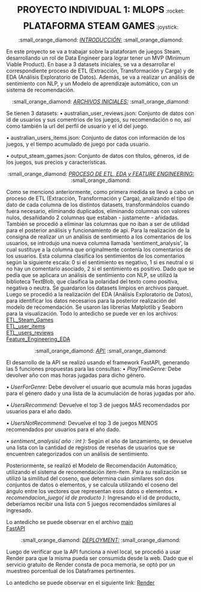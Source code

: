 <p align="center">
  <b style="font-size: 24px;"> PROYECTO INDIVIDUAL 1: MLOPS</b> :rocket:
</p>

<p align="center">
 <b style="font-size: 24px;"> PLATAFORMA STEAM GAMES</b> :joystick:
</p>

<p align="center">
  :small_orange_diamond: <i><u>INTRODUCCIÓN:</u></i> :small_orange_diamond:
</p>

En este proyecto se va a trabajar sobre la plataforam de juegos Steam, desarrollando un rol de Data Engineer para lograr tener un MVP (Minimum Viable Product). En base a 3 datasets iniciales, se va a desarrollar el correspondiente proceso de ETL (Extracción, Transformación y Carga) y de EDA (Análisis Exploratorio de Datos). Además, se va a realizar un  análisis de sentimiento con NLP, y un Modelo de aprendizaje automático, con un sistema de recomendación.

<p align="center">
  :small_orange_diamond: <i><u>ARCHIVOS INICIALES:</u></i> :small_orange_diamond:
</p>

Se tienen 3 datasets:
• australian_user_reviews.json: Conjunto de datos con id de usuarios y sus comentrios de los juegos, su recomendación o no, así como también la url del perfil de usuario y el id del juego.

• australian_users_items.json: Conjunto de datos con información de los juegos, y el tiempo acumulado de juego por cada usuario.

• output_steam_games.json: Conjunto de datos con títulos, géneros, id de los juegos, sus precios y características.

<p align="center">
  :small_orange_diamond: <i><u>PROCESO DE ETL, EDA y FEATURE ENGINEERING:</u></i> :small_orange_diamond:
</p>

Como se mencionó anteriormente, como primera medida se llevó a cabo un proceso de ETL (Extracción, Transformación y Carga), analizando el tipo de dato de cada columna de los distintos datasets, transformándolos cuando fuera necesario, eliminando duplicados, eliminando columnas con valores nulos, desañidando 2 columnas que estaban - justamente - añidadas. También se procedió a eliminar las columnas que no iban a ser de utilidad para el posterior análisis y funcionamiento de api.
Para la realización de la consigna de realizar un un análisis de sentimiento a los comentarios de los usuarios, se introdujo una nueva columna llamada 'sentiment_analysis', la cual sustituye a la columna que originalmente contenía los comentarios de los usuarios. Esta columna clasifica los sentimientos de los comentarios según la siguiente escala:  0 si el sentimiento es negativo, 1 si es neutral o si no hay un comentario asociado,  2 si el sentimiento es positivo. 
Dado que se pedía que se aplicara un análisis de sentimiento con NLP, se utilizó la biblioteca TextBlob, que clasifica la polaridad del texto como positiva, negativa o neutra. 
Se guardaron los datasets limpios en archivos parquet. 
Luego se procedió a la realización del EDA (Análisis Exploratorio de Datos), para identificar los datos necesarios para la posterior realización del modelo de recomendación. Se usaron las librerías Matplotlib y Seaborn para la visualización.
Todo lo antedicho se puede ver en los archivos:  
[ETL_Steam_Games](Jupyter/ETL_Steam_Games.ipynb)  
[ETL_user_items](Jupyter/ETL_user_items.ipynb)  
[ETL_users_reviews](Jupyter/ETL_users_reviews.ipynb)  
[Feature_Engineering_EDA](Jupyter/Feature_Engineering_EDA.ipynb)  


<p align="center">
  :small_orange_diamond: <i><u>API:</u></i> :small_orange_diamond:
</p>

El desarrollo de la API se realizó usando el framework FastAPI, generando las 5 funciones propuestas para las consultas:
• _PlayTimeGenre:_ Debe devolver año con mas horas jugadas para dicho género.

• _UserForGenre:_ Debe devolver el usuario que acumula más horas jugadas para el género dado y una lista de la acumulación de horas jugadas por año.

• _UsersRecommend:_ Devuelve el top 3 de juegos MÁS recomendados por usuarios para el año dado.

• _UsersNotRecommend:_ Devuelve el top 3 de juegos MENOS recomendados por usuarios para el año dado.

• _sentiment_analysis( año : int ):_ Según el año de lanzamiento, se devuelve una lista con la cantidad de registros de reseñas de usuarios que se encuentren categorizados con un análisis de sentimiento.

Posteriormente, se realizó el Modelo de Recomendación Automático, utilizando el sistema de recomendación item-item. Para su realización se utilizó la similitud del coseno, que determina cuán similares son dos conjuntos de datos o elementos, y se calcula utilizando el coseno del ángulo entre los vectores que representan esos datos o elementos.
• _recomendacion_juego( id de producto ):_ Ingresando el id de producto, deberíamos recibir una lista con 5 juegos recomendados similares al ingresado.

Lo antedicho se puede observar en el archivo [main](main.py)  
[FastAPI](http://127.0.0.1:8000/)

<p align="center">
  :small_orange_diamond: <i><u>DEPLOYMENT:</u></i> :small_orange_diamond:
</p>

Luego de verificar que la API funciona a nivel local, se procedió a usar Render para que la misma pueda ser consumida desde la web. Dado que el servicio gratuito de Render consta de poca memoria, se optó por un muestreo porcentual de los Dataframes pertinentes.

Lo antedicho se puede observar en el siguiente link: [Render](https://pi1-mlops-steam-games.onrender.com)
